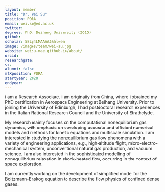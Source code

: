 ```yaml
---
layout: member
title: "Dr. Wei Su"
position: PDRA
email: wei.su@ed.ac.uk
twitter: 
degrees: PhD, Beihang University (2015)
github: 
scholar: 5ELg4LMAAAAJ&hl=en
image: /images/team/wei-su.jpg
website: weisu-mae.github.io/about/
orcid:
researchgate: 	
cv:  
alumni: false
mfXposition: PDRA
startyear: 2020
endyear: 
---
```


I am a Research Associate. I am originally from China, where I obtained my PhD certification in Aerospace Engineering at Beihang University. Prior to joining the University of Edinburgh, I had postdoctoral research experiences in the Italian National Research Council and the University of Strathclyde.
 
My research mainly focuses on the computational nonequilibrium gas dynamics, with emphasis on developing accurate and efficient numerical models and methods for kinetic equations and multiscale simulation. I am interested in studying the nonequilibrium gas flow phenomena with a variety of engineering applications, e.g., high-altitude flight, micro-electro-mechanical system, unconventional natural gas production, and vacuum science. I am also interested in the sophisticated modelling of nonequilibrium relaxation in shock-heated flow, occurring in the context of space exploration.

I am currently working on the development of simplified model for the Boltzmann-Enskog equation to describe the flow physics of confined dense gases.